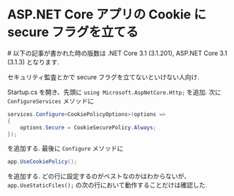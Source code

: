 # ASP.NET Core アプリの Cookie に secure フラグを立てる

\# 以下の記事が書かれた時の版数は .NET Core 3.1 (3.1.201), ASP.NET Core 3.1 (3.1.3) となります.

セキュリティ監査とかで secure フラグを立てないといけない人向け.

Startup.cs を開き、先頭に `using Microsoft.AspNetCore.Http;` を追加. 次に `ConfigureServices` メソッドに

```csharp
services.Configure<CookiePolicyOptions>(options =>
{
    options.Secure = CookieSecurePolicy.Always;
});
```

を追加する. 最後に `Configure` メソッドに

```csharp
app.UseCookiePolicy();
```

を追加する. どの行に設定するのがベストなのかはわからないが、`app.UseStaticFiles();` の次の行において動作することだけは確認した.
